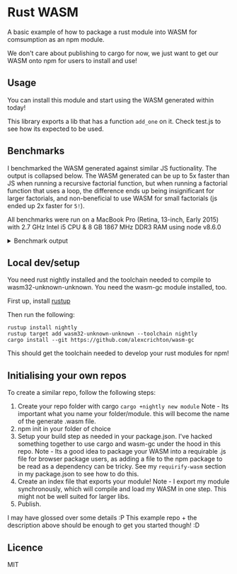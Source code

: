 # Rust WASM

A basic example of how to package a rust module into WASM for comsumption as an npm module.

We don't care about publishing to cargo for now, we just want to get our WASM onto npm for users to install and use!

## Usage

You can install this module and start using the WASM generated within today!

This library exports a lib that has a function `add_one` on it. Check test.js to see how its expected to be used.

## Benchmarks

I benchmarked the WASM generated against similar JS fuctionality. The output is collapsed below. The WASM generated can be up to 5x faster than JS when running a recursive factorial function, but when running a factorial function that uses a loop, the difference ends up being insignificant for larger factorials, and non-beneficial to use WASM for small factorials (js ended up 2x faster for `5!`).

All benchmarks were run on a MacBook Pro (Retina, 13-inch, Early 2015) with 2.7 GHz Intel i5 CPU & 8 GB 1867 MHz DDR3 RAM using node v8.6.0

<details>
<summary>Benchmark output</summary>
factorial WASM for increment 5 x 44,887,847 ops/sec ±14.47% (65 runs sampled)
factorial JS for increment 5 x 93,934,846 ops/sec ±3.36% (86 runs sampled)
Benchmark factorial for increment 5
Fastest is factorial JS for increment 5
--------
factorial WASM for increment 10 x 58,868,287 ops/sec ±1.39% (84 runs sampled)
factorial JS for increment 10 x 54,040,767 ops/sec ±7.30% (79 runs sampled)
Benchmark factorial for increment 10
Fastest is factorial WASM for increment 10
--------
factorial WASM for increment 20 x 35,854,560 ops/sec ±1.99% (89 runs sampled)
factorial JS for increment 20 x 31,035,880 ops/sec ±2.70% (84 runs sampled)
Benchmark factorial for increment 20
Fastest is factorial WASM for increment 20
--------
factorial WASM for increment 40 x 17,120,968 ops/sec ±7.02% (77 runs sampled)
factorial JS for increment 40 x 13,932,862 ops/sec ±3.40% (85 runs sampled)
Benchmark factorial for increment 40
Fastest is factorial WASM for increment 40
--------
factorial WASM for increment 80 x 8,029,735 ops/sec ±4.43% (82 runs sampled)
factorial JS for increment 80 x 5,960,309 ops/sec ±6.79% (71 runs sampled)
Benchmark factorial for increment 80
Fastest is factorial WASM for increment 80
--------
factorial WASM for increment 160 x 5,005,555 ops/sec ±4.18% (88 runs sampled)
factorial JS for increment 160 x 4,608,722 ops/sec ±3.24% (88 runs sampled)
Benchmark factorial for increment 160
Fastest is factorial WASM for increment 160
--------
recursive_factorial WASM for increment 5 x 62,107,376 ops/sec ±2.57% (84 runs sampled)
recursive_factorial JS for increment 5 x 25,075,719 ops/sec ±2.85% (92 runs sampled)
Benchmark recursiveFactorial for increment 5
Fastest is recursive_factorial WASM for increment 5
--------
recursive_factorial WASM for increment 10 x 52,741,036 ops/sec ±2.04% (88 runs sampled)
recursive_factorial JS for increment 10 x 12,485,573 ops/sec ±1.78% (87 runs sampled)
Benchmark recursiveFactorial for increment 10
Fastest is recursive_factorial WASM for increment 10
--------
recursive_factorial WASM for increment 20 x 31,810,722 ops/sec ±3.25% (90 runs sampled)
recursive_factorial JS for increment 20 x 5,432,902 ops/sec ±0.54% (94 runs sampled)
Benchmark recursiveFactorial for increment 20
Fastest is recursive_factorial WASM for increment 20
--------
recursive_factorial WASM for increment 40 x 13,918,201 ops/sec ±3.44% (81 runs sampled)
recursive_factorial JS for increment 40 x 2,919,241 ops/sec ±1.73% (91 runs sampled)
Benchmark recursiveFactorial for increment 40
Fastest is recursive_factorial WASM for increment 40
--------
recursive_factorial WASM for increment 80 x 8,184,447 ops/sec ±1.55% (88 runs sampled)
recursive_factorial JS for increment 80 x 1,516,359 ops/sec ±2.53% (90 runs sampled)
Benchmark recursiveFactorial for increment 80
Fastest is recursive_factorial WASM for increment 80
--------
recursive_factorial WASM for increment 160 x 5,023,411 ops/sec ±0.99% (94 runs sampled)
recursive_factorial JS for increment 160 x 764,093 ops/sec ±2.52% (91 runs sampled)
Benchmark recursiveFactorial for increment 160
Fastest is recursive_factorial WASM for increment 160
--------
</details>

## Local dev/setup

You need rust nightly installed and the toolchain needed to compile to wasm32-unknown-unknown. You need the wasm-gc module installed, too.

First up, install [rustup](https://github.com/rust-lang-nursery/rustup.rs)

Then run the following:

```
rustup install nightly
rustup target add wasm32-unknown-unknown --toolchain nightly
cargo install --git https://github.com/alexcrichton/wasm-gc
```

This should get the toolchain needed to develop your rust modules for npm!

## Initialising your own repos

To create a similar repo, follow the following steps:

1. Create your repo folder with cargo `cargo +nightly new module`
    Note - Its important what you name your folder/module. this will become the name of the generate .wasm file.
2. npm init in your folder of choice
3. Setup your build step as needed in your package.json. I've hacked something together to use cargo and wasm-gc under the hood in this repo.
    Note - Its a good idea to package your WASM into a requirable .js file for browser package users, as adding a file to the npm package to be read as a dependency can be tricky. See my `requirify-wasm` section in my package.json to see how to do this.
4. Create an index file that exports your module!
    Note - I export my module synchronously, which will compile and load my WASM in one step. This might not be well suited for larger libs.
5. Publish.

I may have glossed over some details :P This example repo + the description above should be enough to get you started though! :D

## Licence

MIT